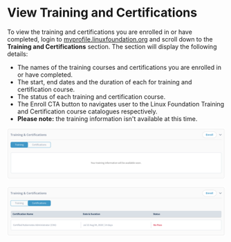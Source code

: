 # View Training and Certifications

To view the training and certifications you are enrolled in or have completed, login to [myprofile.linuxfoundation.org](https://myprofile.linuxfoundation.org/) and scroll down to the **Training and Certifications** section. The section will display the following details: 

* The names of the training courses and certifications you are enrolled in or have completed.
* The start, end dates and the duration of each for training and certification course.
* The status of each training and certification course.
* The Enroll CTA button to navigates user to the Linux Foundation Training and Certification course catalogues respectively. 
* **Please note:** the training information isn't available at this time. 

![](../.gitbook/assets/training%20%281%29.png)

![](../.gitbook/assets/certifications.png)


